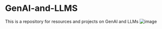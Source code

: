 # GenAI-and-LLMS
This is a repository for resources and projects on GenAI and LLMs
![image](https://github.com/ElahehJafarigol/GenAI-and-LLMS/assets/64182149/050e2b48-3844-4452-8868-e2dbe2bb17e1)
